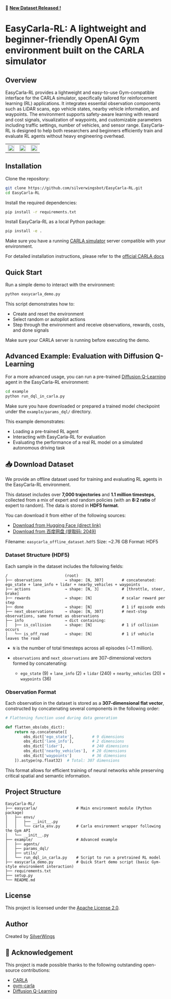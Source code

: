 🚀 [**New Dataset Released !**](#-download-dataset)

# EasyCarla-RL: A lightweight and beginner-friendly OpenAI Gym environment built on the CARLA simulator

## Overview

EasyCarla-RL provides a lightweight and easy-to-use Gym-compatible interface for the CARLA simulator, specifically tailored for reinforcement learning (RL) applications. It integrates essential observation components such as LiDAR scans, ego vehicle states, nearby vehicle information, and waypoints. The environment supports safety-aware learning with reward and cost signals, visualization of waypoints, and customizable parameters including traffic settings, number of vehicles, and sensor range. EasyCarla-RL is designed to help both researchers and beginners efficiently train and evaluate RL agents without heavy engineering overhead.

<div align="center">

<table>
  <tr>
    <td><img src="assets/part1.gif" width="100%"/></td>
    <td><img src="assets/part2.gif" width="100%"/></td>
    <td><img src="assets/part3.gif" width="100%"/></td>
  </tr>
</table>

</div>

## Installation

Clone the repository:

```bash
git clone https://github.com/silverwingsbot/EasyCarla-RL.git
cd EasyCarla-RL
```

Install the required dependencies:

```bash
pip install -r requirements.txt
```

Install EasyCarla-RL as a local Python package:

```bash
pip install -e .
```

Make sure you have a running [CARLA simulator](https://carla.org/) server compatible with your environment.

For detailed installation instructions, please refer to the [official CARLA docs](https://carla.readthedocs.io/en/0.9.13/start_quickstart/)

## Quick Start

Run a simple demo to interact with the environment:

```bash
python easycarla_demo.py
```

This script demonstrates how to:
- Create and reset the environment
- Select random or autopilot actions
- Step through the environment and receive observations, rewards, costs, and done signals

Make sure your CARLA server is running before executing the demo.

## Advanced Example: Evaluation with Diffusion Q-Learning

For a more advanced usage, you can run a pre-trained [Diffusion Q-Learning](https://github.com/Zhendong-Wang/Diffusion-Policies-for-Offline-RL) agent in the EasyCarla-RL environment:

```bash
cd example
python run_dql_in_carla.py
```

Make sure you have downloaded or prepared a trained model checkpoint under the `example/params_dql/` directory.

This example demonstrates:
- Loading a pre-trained RL agent
- Interacting with EasyCarla-RL for evaluation
- Evaluating the performance of a real RL model on a simulated autonomous driving task

## 📥 Download Dataset

We provide an offline dataset used for training and evaluating RL agents in the EasyCarla-RL environment.

This dataset includes over **7,000 trajectories** and **1.1 million timesteps**, collected from a mix of expert and random policies (with an **8:2 ratio** of expert to random). The data is stored in **HDF5 format**.

You can download it from either of the following sources:

*  [Download from Hugging Face (direct link)](https://huggingface.co/datasets/silverwingsbot/easycarla/resolve/main/easycarla_offline_dataset.hdf5)
*  [Download from 百度网盘 (提取码: 2049)](https://pan.baidu.com/s/1yhCFzl4RFHzxfszebYnOIg?pwd=2049)

Filename: `easycarla_offline_dataset.hdf5` Size: \~2.76 GB Format: HDF5

### Dataset Structure (HDF5)

Each sample in the dataset includes the following fields:

```
/                         (root)
├── observations          → shape: [N, 307]        # concatenated: ego_state + lane_info + lidar + nearby_vehicles + waypoints
├── actions               → shape: [N, 3]          # [throttle, steer, brake]
├── rewards               → shape: [N]             # scalar reward per step
├── done                  → shape: [N]             # 1 if episode ends
├── next_observations     → shape: [N, 307]        # next-step observations, same format as observations
├── info                  → dict containing:
│   ├── is_collision      → shape: [N]             # 1 if collision occurs
│   └── is_off_road       → shape: [N]             # 1 if vehicle leaves the road
```

* `N` is the number of total timesteps across all episodes (\~1.1 million).
* `observations` and `next_observations` are 307-dimensional vectors formed by concatenating:

  * `ego_state` (9) + `lane_info` (2) + `lidar` (240) + `nearby_vehicles` (20) + `waypoints` (36)

### Observation Format

Each observation in the dataset is stored as a **307-dimensional flat vector**, constructed by concatenating several components in the following order:

```python
# Flattening function used during data generation

def flatten_obs(obs_dict):
    return np.concatenate([
        obs_dict['ego_state'],        # 9 dimensions
        obs_dict['lane_info'],        # 2 dimensions
        obs_dict['lidar'],            # 240 dimensions
        obs_dict['nearby_vehicles'],  # 20 dimensions
        obs_dict['waypoints']         # 36 dimensions
    ]).astype(np.float32)  # Total: 307 dimensions
```

This format allows for efficient training of neural networks while preserving critical spatial and semantic information.

## Project Structure

```
EasyCarla-RL/                    
├── easycarla/                 # Main environment module (Python package)
│   ├── envs/                     
│   │   ├── __init__.py           
│   │   └── carla_env.py       # Carla environment wrapper following the Gym API
│   └── __init__.py               
├── example/                   # Advanced example
│   ├── agents/                   
│   ├── params_dql/               
│   ├── utils/                    
│   └── run_dql_in_carla.py    # Script to run a pretrained RL model
├── easycarla_demo.py          # Quick Start demo script (basic Gym-style environment interaction)
├── requirements.txt              
├── setup.py                      
└── README.md                     
```

## License

This project is licensed under the [Apache License 2.0](https://www.apache.org/licenses/LICENSE-2.0).

## Author

Created by [SilverWings](https://github.com/silverwingsbot)

## 💓 Acknowledgement

This project is made possible thanks to the following outstanding open-source contributions:

- [CARLA](https://github.com/carla-simulator/carla)
- [gym-carla](https://github.com/cjy1992/gym-carla)
- [Diffusion Q-Learning](https://github.com/Zhendong-Wang/Diffusion-Policies-for-Offline-RL)
